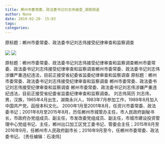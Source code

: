 ```yaml
---
title: 郴州市委常委、政法委书记刘志伟被查_湖南频道
author: None
date: 2019-02-20- 15:03
tags: 
categories: 
---
```

原标题：郴州市委常委、政法委书记刘志伟接受纪律审查和监察调查
<!-- more -->
                
<img align="center" border="0" src="http://p3.ifengimg.com/a/2019_08/c15de4e5e0990be_size21_w632_h385.jpg" />
                
<img align="center" border="0" src="http://p2.ifengimg.com/a/2016/0810/204c433878d5cf9size1_w16_h16.png" />
            
原标题：郴州市委常委、政法委书记刘志伟接受纪律审查和监察调查郴州市委常委、政法委书记刘志伟接受纪律审查和监察调查郴州市委常委、政法委书记刘志伟涉嫌严重违纪违法，目前正接受省纪委省监委纪律审查和监察调查
原标题：郴州市委常委、政法委书记刘志伟接受纪律审查和监察调查
郴州市委常委、政法委书记刘志伟接受纪律审查和监察调查
郴州市委常委、政法委书记刘志伟涉嫌严重违纪违法，目前正接受省纪委省监委纪律审查和监察调查。
刘志伟简历
刘志伟，男，汉族，1965年4月出生，湖南永兴人，1983年7月参加工作，1989年8月加入中国共产党，函授本科文化。
2000年1月至2001年8月，任资兴市委常委、政法委书记；2001年8月至2015年8月，历任郴州市城管办主任，市人民政府副秘书长，市政府办党组成员、副主任，市发改委党组成员、副主任，市城市建设投资管理中心党组书记、主任，郴州出口加工区党工委书记、管委会主任；2015年8月至2016年9月，任郴州市人民政府副市长；2016年9月至今，任郴州市委常委、政法委书记。
[责任编辑：石凌炜]
            
